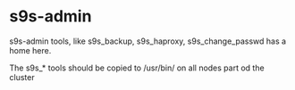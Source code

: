 s9s-admin
=========

s9s-admin tools, like s9s_backup, s9s_haproxy, s9s_change_passwd has a home here.

The s9s_* tools should be copied to /usr/bin/ on all nodes part od the cluster
